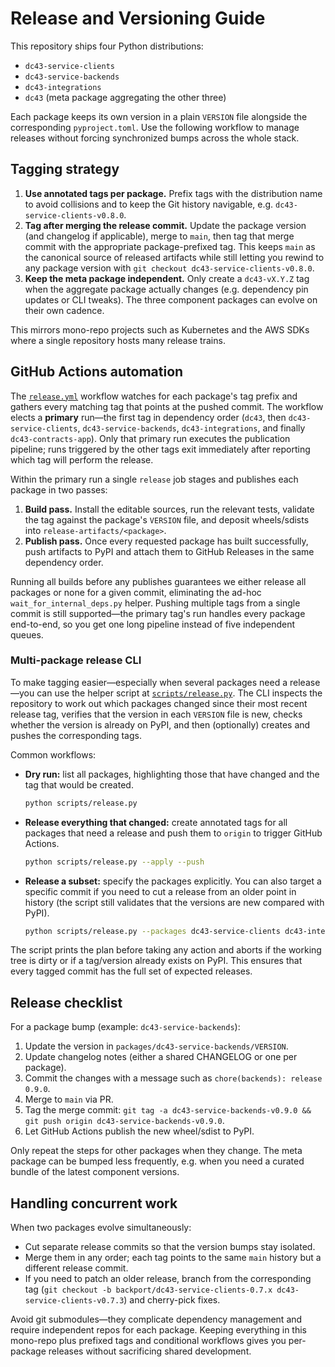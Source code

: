 # Release and Versioning Guide

This repository ships four Python distributions:

- `dc43-service-clients`
- `dc43-service-backends`
- `dc43-integrations`
- `dc43` (meta package aggregating the other three)

Each package keeps its own version in a plain `VERSION` file alongside the corresponding
`pyproject.toml`. Use the following workflow to manage releases without forcing synchronized bumps
across the whole stack.

## Tagging strategy

1. **Use annotated tags per package.** Prefix tags with the distribution name to avoid collisions
   and to keep the Git history navigable, e.g. `dc43-service-clients-v0.8.0`.
2. **Tag after merging the release commit.** Update the package version (and changelog if
   applicable), merge to `main`, then tag that merge commit with the appropriate package-prefixed
   tag. This keeps `main` as the canonical source of released artifacts while still letting you
   rewind to any package version with `git checkout dc43-service-clients-v0.8.0`.
3. **Keep the meta package independent.** Only create a `dc43-vX.Y.Z` tag when the aggregate
   package actually changes (e.g. dependency pin updates or CLI tweaks). The three component
   packages can evolve on their own cadence.

This mirrors mono-repo projects such as Kubernetes and the AWS SDKs where a single repository hosts
many release trains.

## GitHub Actions automation

The [`release.yml`](../.github/workflows/release.yml) workflow watches for each package's tag prefix
and gathers every matching tag that points at the pushed commit. The workflow elects a **primary**
run—the first tag in dependency order (`dc43`, then `dc43-service-clients`, `dc43-service-backends`,
`dc43-integrations`, and finally `dc43-contracts-app`). Only that primary run executes the
publication pipeline; runs triggered by the other tags exit immediately after reporting which tag will
perform the release.

Within the primary run a single `release` job stages and publishes each package in two passes:

1. **Build pass.** Install the editable sources, run the relevant tests, validate the tag against the
   package's `VERSION` file, and deposit wheels/sdists into `release-artifacts/<package>`.
2. **Publish pass.** Once every requested package has built successfully, push artifacts to PyPI and
   attach them to GitHub Releases in the same dependency order.

Running all builds before any publishes guarantees we either release all packages or none for a given
commit, eliminating the ad-hoc `wait_for_internal_deps.py` helper. Pushing multiple tags from a single
commit is still supported—the primary tag's run handles every package end-to-end, so you get one long
pipeline instead of five independent queues.

### Multi-package release CLI

To make tagging easier—especially when several packages need a release—you can use the helper
script at [`scripts/release.py`](../scripts/release.py). The CLI inspects the repository to work out
which packages changed since their most recent release tag, verifies that the version in each
`VERSION` file is new, checks whether the version is already on PyPI, and then (optionally)
creates and pushes the corresponding tags.

Common workflows:

- **Dry run:** list all packages, highlighting those that have changed and the tag that would be
  created.

  ```bash
  python scripts/release.py
  ```

- **Release everything that changed:** create annotated tags for all packages that need a release
  and push them to `origin` to trigger GitHub Actions.

  ```bash
  python scripts/release.py --apply --push
  ```

- **Release a subset:** specify the packages explicitly. You can also target a specific commit if
  you need to cut a release from an older point in history (the script still validates that the
  versions are new compared with PyPI).

  ```bash
  python scripts/release.py --packages dc43-service-clients dc43-integrations --commit <sha> --apply
  ```

The script prints the plan before taking any action and aborts if the working tree is dirty or if a
tag/version already exists on PyPI. This ensures that every tagged commit has the full set of
expected releases.

## Release checklist

For a package bump (example: `dc43-service-backends`):

1. Update the version in `packages/dc43-service-backends/VERSION`.
2. Update changelog notes (either a shared CHANGELOG or one per package).
3. Commit the changes with a message such as `chore(backends): release 0.9.0`.
4. Merge to `main` via PR.
5. Tag the merge commit: `git tag -a dc43-service-backends-v0.9.0 && git push origin dc43-service-backends-v0.9.0`.
6. Let GitHub Actions publish the new wheel/sdist to PyPI.

Only repeat the steps for other packages when they change. The meta package can be bumped less
frequently, e.g. when you need a curated bundle of the latest component versions.

## Handling concurrent work

When two packages evolve simultaneously:

- Cut separate release commits so that the version bumps stay isolated.
- Merge them in any order; each tag points to the same `main` history but a different release
  commit.
- If you need to patch an older release, branch from the corresponding tag (`git checkout -b
  backport/dc43-service-clients-0.7.x dc43-service-clients-v0.7.3`) and cherry-pick fixes.

Avoid git submodules—they complicate dependency management and require independent repos for each
package. Keeping everything in this mono-repo plus prefixed tags and conditional workflows gives you
per-package releases without sacrificing shared development.
